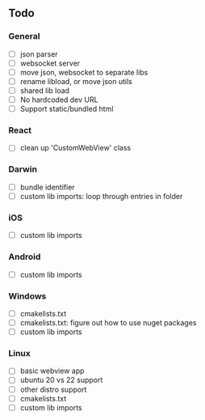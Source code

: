 ## Todo

### General
 - [ ] json parser
 - [ ] websocket server
 - [ ] move json, websocket to separate libs
 - [ ] rename libload, or move json utils
 - [ ] shared lib load
 - [ ] No hardcoded dev URL
 - [ ] Support static/bundled html

### React
 - [ ] clean up 'CustomWebView' class

### Darwin
 - [ ] bundle identifier
 - [ ] custom lib imports: loop through entries in folder

### iOS
 - [ ] custom lib imports

### Android
 - [ ] custom lib imports

### Windows
- [ ] cmakelists.txt
- [ ] cmakelists.txt: figure out how to use nuget packages
- [ ] custom lib imports

### Linux
- [ ] basic webview app
- [ ] ubuntu 20 vs 22 support
- [ ] other distro support
- [ ] cmakelists.txt
- [ ] custom lib imports
